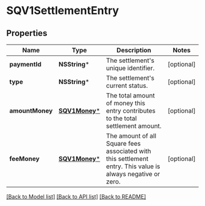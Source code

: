 # SQV1SettlementEntry

## Properties
Name | Type | Description | Notes
------------ | ------------- | ------------- | -------------
**paymentId** | **NSString*** | The settlement&#39;s unique identifier. | [optional] 
**type** | **NSString*** | The settlement&#39;s current status. | [optional] 
**amountMoney** | [**SQV1Money***](SQV1Money.md) | The total amount of money this entry contributes to the total settlement amount. | [optional] 
**feeMoney** | [**SQV1Money***](SQV1Money.md) | The amount of all Square fees associated with this settlement entry. This value is always negative or zero. | [optional] 

[[Back to Model list]](../README.md#documentation-for-models) [[Back to API list]](../README.md#documentation-for-api-endpoints) [[Back to README]](../README.md)


